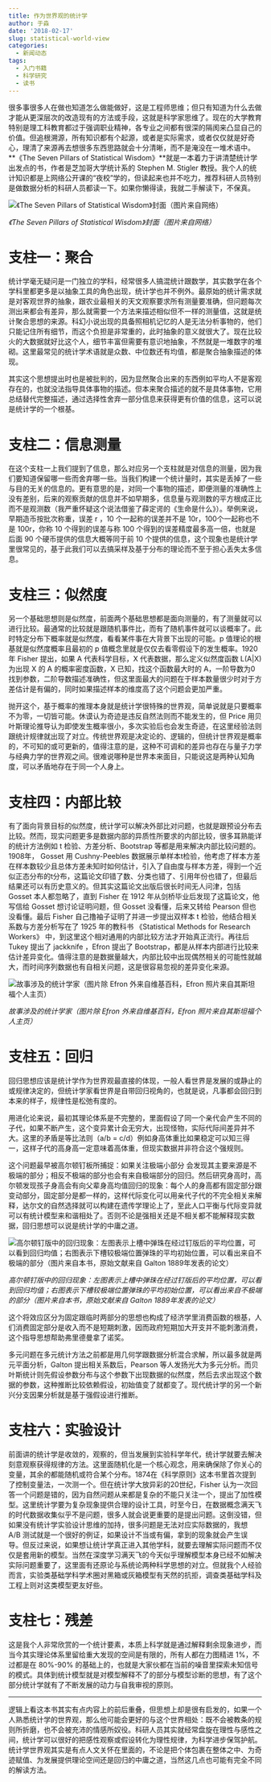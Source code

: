 ```yaml
---
title: 作为世界观的统计学
author: 于淼
date: '2018-02-17'
slug: statistical-world-view
categories:
  - 新闻动态
tags:
  - 入门书籍
  - 科学研究
  - 读书
---
```


很多事很多人在做也知道怎么做能做好，这是工程师思维；但只有知道为什么去做才能从更深层次的改造现有的方法或手段，这就是科学家思维了。现在的大学教育特别是理工科教育都过于强调职业精神，各专业之间都有很深的隔阂来凸显自己的价值。但追根溯源，所有知识都有个起源，或者是实际需求，或者仅仅就是好奇心，理清了来源再去想很多东西思路就会十分清晰，而不是淹没在一堆术语中。**《The Seven Pillars of Statistical Wisdom》**就是一本着力于讲清楚统计学出发点的书，作者是芝加哥大学统计系的 Stephen M. Stigler 教授。我个人的统计知识都是上网络公开课的“夜校”学的，但读起来也并不吃力，推荐科研人员特别是做数据分析的科研人员都读一下。如果你懒得读，我就二手解读下，不保真。

![《The Seven Pillars of Statistical Wisdom》封面（图片来自网络）](https://yufree.cn/images/tspsw.jpg)

*《The Seven Pillars of Statistical Wisdom》封面（图片来自网络）*

# 支柱一：聚合

统计学毫无疑问是一门独立的学科，经常很多人搞混统计跟数学，其实数学在各个学科里都更多是以抽象工具的角色出现，统计学也并不例外。最原始的统计需求就是对客观世界的抽象，跟农业最相关的天文观察要求所有测量要准确，但问题每次测出来都会有差异，那么就需要一个方法来描述相似但不一样的测量值，这就是统计聚合思想的来源。科幻小说出现的具备照相机记忆的人是无法分析事物的，他们只能记住所有细节，而这个负担是非常重的，此时抽象的意义就很大了。现在比较火的大数据就好比这个人，细节丰富但需要有意识地抽象，不然就是一堆数字的堆砌。这里最常见的统计学术语就是众数、中位数还有均值，都是聚合抽象描述的体现。

其实这个思想提出时也是被批判的，因为显然聚合出来的东西例如平均人不是客观存在的，也就没法指导具体事物的描述。但本来聚合描述的就不是具体事物，它用总结替代完整描述，通过选择性舍弃一部分信息来获得更有价值的信息，这可以说是统计学的一个根基。

# 支柱二：信息测量

在这个支柱一上我们提到了信息，那么对应另一个支柱就是对信息的测量，因为我们要知道保留哪一些而舍弃哪一些。当我们构建一个统计量时，其实是丢掉了一些与目的无关的信息的。更有意思的是，对同一个事物的描述，即便测量的准确性上没有差别，后来的观察贡献的信息并不如早期多，信息量与观测数的平方根成正比而不是观测数（我严重怀疑这个说法借鉴了薛定谔的《生命是什么》）。举例来说，早期造币按批次称重，误差 r ，10 个一起称的误差并不是 10r，100个一起称也不是 100r，你称 10 个得到的误差与称 100 个得到的误差精度最多高一倍，也就是后面 90 个硬币提供的信息大概等同于前 10 个提供的信息，这个现象也是统计学里很常见的，基于此我们可以去搞采样及基于分布的理论而不至于担心丢失太多信息。

# 支柱三：似然度

另一个基础思想则是似然度，前面两个基础思想都是面向测量的，有了测量就可以进行比较。最通常的比较就是跟随机事件比，而有了随机事件就可以谈概率了。此时特定分布下概率就是似然度，看看某件事在大背景下出现的可能。p 值理论的根基就是似然度概率且最初的 p 值概念里就是仅仅去看零假设下的发生概率。1920 年 Fisher 提出，如果 A 代表科学目标，X 代表数据，那么定义似然度函数 L(A|X) 为出现 X 的 A 的概率密度函数，X 已知，找这个函数最大时的 A，一阶导数为0找到参数，二阶导数描述准确性，但这里面最大的问题在于样本数量很少时对于方差估计是有偏的，同时如果描述样本的维度高了这个问题会更加严重。

抛开这个，基于概率的推理本身就是统计学很特殊的世界观，简单说就是只要概率不为零，一切皆可能。休谟认为奇迹是违反自然法则而不能发生的，但 Price 用贝叶斯理论推导认为即使发生概率很小，多次实验后也会发生奇迹，在这里经验法则跟统计规律就出现了对立。传统世界观是决定论的、逻辑的，但统计世界观是概率的，不可知的或可更新的，值得注意的是，这种不可调和的差异也存在与量子力学与经典力学的世界观之间。很难说哪种是世界本来面目，只能说这是两种认知角度，可以矛盾地存在于同一个人身上。

# 支柱四：内部比较

有了面向背景目标的似然度，统计学可以解决外部比对问题，也就是跟预设分布去比较。然而，现实问题更多是数据内部的异质性所要求的内部比较，很多耳熟能详的统计方法例如 t 检验、方差分析、Bootstrap 等都是用来解决内部比较问题的。1908年， Gosset 用 Cushny-Peebles 数据展示单样本t检验，他考虑了样本方差在样本数较少且总体方差未知时如何估计，引入了自由度与样本方差，得到一个近似正态分布的t分布，这篇论文印错了数、分类也错了、引用年份也错了，但最后结果还可以有历史意义的。但其实这篇论文出版后很长时间无人问津，包括 Gosset 本人都忽略了，直到 Fisher 在 1912 年从剑桥毕业后发现了这篇论文，他写信给 Gosset 想讨论证明问题，但 Gosset 没看懂，后来又转给 Pearson 但也没看懂。最后 Fisher 自己撸袖子证明了并进一步提出双样本 t 检验，他结合相关系数与方差分析写在了 1925 年的教科书 《Statistical Methods for Research Workers》 中，到这里这个相对通用的内部比较方法才开始真正流行。再往后 Tukey 提出了 jackknife ，Efron 提出了 Bootstrap，都是从样本内部进行比较来估计差异变化。值得注意的是数据量越大，内部比较中出现偶然相关的可能性就越大，而时间序列数据也有自相关问题，这是很容易忽视的差异变化来源。

![故事涉及的统计学家（图片除 Efron 外来自维基百科，Efron 照片来自其斯坦福个人主页）](https://yufree.cn/images/innercomparision.png)

*故事涉及的统计学家（图片除 Efron 外来自维基百科，Efron 照片来自其斯坦福个人主页）*

# 支柱五：回归

回归思想应该是统计学作为世界观最直接的体现，一般人看世界是发展的或静止的或规律决定的，但统计学家看世界是自带回归视角的，也就是说，凡事都会回归到本来的样子，规律性是松弛有度的。

用进化论来说，最初其理论体系是不完整的，里面假设了同一个亲代会产生不同的子代，如果不断产生，这个变异累计会无穷大，出现怪物，实际代际间差异并不大。这里的矛盾是等比法则（a/b = c/d）例如身高体重比如果稳定可以知三得一，这样子代的高身高一定意味着高体重，但现实数据并非符合这个强规则。

这个问题最早被高尔顿钉板所捕捉：如果关注极端小部分 会发现其主要来源是不极端的部分；相反不极端的部分也会有来自极端部分的回归。然后研究身高时，高尔顿发现孩子身高会有向父辈身高均值回归的现象：每个人的身高都有固定部分跟变动部分，固定部分是都一样的，这样代际变化可以用亲代子代的不完全相关来解释，达尔文的自然选择就可以构建在遗传学理论上了，至此人口平衡与代际变异就可以有统计模型来和谐相处了。否则不论是强相关还是不相关都不能解释现实数据，回归思想可以说是统计学的中庸之道。

![高尔顿钉版中的回归现象：左图表示上槽中弹珠在经过钉版后的平均位置，可以看到回归均值；右图表示下槽较极端位置弹珠的平均初始位置，可以看出来自不极端的部分（图片来自本书，原始文献来自 Galton 1889年发表的论文）](https://yufree.cn/images/galtonboard.png)

*高尔顿钉版中的回归现象：左图表示上槽中弹珠在经过钉版后的平均位置，可以看到回归均值；右图表示下槽较极端位置弹珠的平均初始位置，可以看出来自不极端的部分（图片来自本书，原始文献来自 Galton 1889年发表的论文）*

这个将效应区分为固定跟临时两部分的思想也构成了经济学里消费函数的根基，人们消费固定部分是收入而不是短期刺激，因而政府短期加大开支并不能刺激消费，这个指导思想帮助弗里德曼拿了诺奖。

多元问题在多元统计方法之前都是用几何学跟数据分析混合求解，所以最多就是两元平面分析，Galton 提出相关系数后，Pearson 等人发扬光大为多元分析。而贝叶斯统计则先假设参数分布与这个参数下出现数据的似然度，然后去求出现这个数据的参数，这种推断比较依赖假设，初始值变了就都变了。现代统计学的另一个新兴分支因果分析就是基于强假设进行推断。

# 支柱六：实验设计

前面讲的统计学是收敛的，观察的，但当发展到实验科学年代，统计学就要去解决刻意观察获得规律的方法。这里面随机化是一个核心观念，用来确保除了你关心的变量，其余的都能随机或符合某个分布。1874在《科学原则》这本书里首次提到了控制变量法，一次测一个。但在统计学大放异彩的20世纪，Fisher 认为一次回答一个问题是错的，因为自然问题从来都是复杂的不能只关注一个，提出了加性模型。这里统计学要为复杂现象提供合理的设计工具，时至今日，在数据概念满天飞的时代数据收集似乎不是问题，很多人就会说更重要的是提出问题。这倒没错，但如果没有统计学实验设计思维的加持，很多问题是无法对应实际数据的，我想 A/B 测试就是一个很好的例证，如果设计不当或有偏，拿到的现象就会产生误导。但反过来说，如果想让统计学真正进入其他学科，就要去理解实际问题而不仅仅是套用新的模型。当然在深度学习满天飞的今天似乎理解模型本身已经不如解决实际问题重要了，这里面有还原论与系统论两种科学思想的对立。但就我个人经验而言，实验类基础学科学术圈对黑箱或灰箱模型有天然的抗拒，调查类基础学科及工程上则对这类模型更友好些。

# 支柱七：残差

这是我个人非常欣赏的一个统计要素，本质上科学就是通过解释剩余现象进步，而当今其实理论体系里留给重大发现的空间是有限的，所有人都在力图精进 1%，不过都是在 80%-90% 的基础上的，也就是大家伙都在当前的噪音里探索未知信号的模式。具体到统计模型就是对模型解释不了的部分与模型诊断的思想，有了这个部分统计学就有了不断发展的动力与自我审视的原则。

-----

逻辑上看这本书其实有点内容上的前后重叠，但思想上却是很有启发的，如果一个人熟悉统计学的世界观，那么他可能会更好的与这个世界相处：既不会被教条的规则所折磨，也不会被充沛的情感所奴役。科研人员其实就经常盘旋在理性与感性之间，统计学可以很好的把感性观察或假设转化为理性规律，为科学进步保驾护航。统计学世界观其实是有点人文关怀在里面的，不论是把个体包裹在整体之中、为奇迹赋值、为发展提供理论空间还是回归的中庸之道，当然这几点也可能有完全不同的解读方法。
